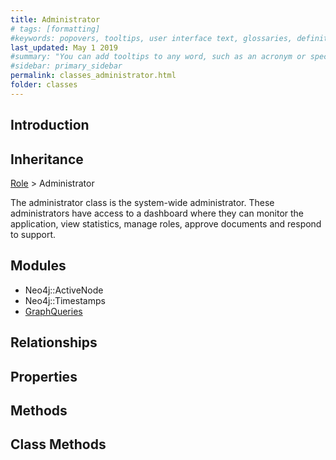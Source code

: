 ```yaml
---
title: Administrator
# tags: [formatting]
#keywords: popovers, tooltips, user interface text, glossaries, definitions
last_updated: May 1 2019
#summary: "You can add tooltips to any word, such as an acronym or specialized term. Tooltips work well for glossary definitions, because you don't have to keep repeating the definition, nor do you assume the reader already knows the word's meaning."
#sidebar: primary_sidebar
permalink: classes_administrator.html
folder: classes
---
```


## Introduction

## Inheritance

[Role](/classes_role) > Administrator

The administrator class is the system-wide administrator. These administrators have access to a dashboard where they can monitor the application, view statistics, manage roles, approve documents and respond to support.

## Modules

* Neo4j::ActiveNode
* Neo4j::Timestamps
* [GraphQueries](/modules_graph_queries.html)

## Relationships

## Properties

## Methods

## Class Methods
